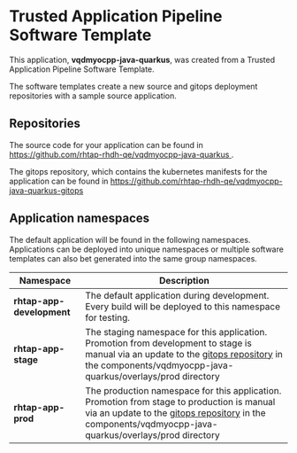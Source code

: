 # Trusted Application Pipeline Software Template

This application, **vqdmyocpp-java-quarkus**, was created from a Trusted Application Pipeline Software Template.

The software templates create a new source and gitops deployment repositories with a sample source application. 

## Repositories

The source code for your application can be found in [https://github.com/rhtap-rhdh-qe/vqdmyocpp-java-quarkus ](https://github.com/rhtap-rhdh-qe/vqdmyocpp-java-quarkus ).
 
The gitops repository, which contains the kubernetes manifests for the application can be found in 
[https://github.com/rhtap-rhdh-qe/vqdmyocpp-java-quarkus-gitops ](https://github.com/rhtap-rhdh-qe/vqdmyocpp-java-quarkus-gitops ) 

## Application namespaces 

The default application will be found in the following namespaces. Applications can be deployed into unique namespaces or multiple software templates can also bet generated into the same group namespaces.  

|  Namespace   |  Description   |  
| -------- | -------- |   
| **rhtap-app-development** | The default application during development. Every build will be deployed to this namespace for testing. | 
| **rhtap-app-stage** | The staging namespace for this application. Promotion from development to stage is manual via an update to the [gitops repository](https://github.com/rhtap-rhdh-qe/vqdmyocpp-java-quarkus-gitops ) in the components/vqdmyocpp-java-quarkus/overlays/prod directory |  
| **rhtap-app-prod** | The production namespace for this application. Promotion from stage to production is manual via an update to the [gitops repository](https://github.com/rhtap-rhdh-qe/vqdmyocpp-java-quarkus-gitops ) in the components/vqdmyocpp-java-quarkus/overlays/prod directory | 